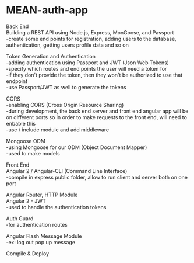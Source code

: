 # MEAN-auth-app
Back End  
Building a REST API using Node.js, Express, MonGoose, and Passport  
-create some end points for registration, adding users to the database, authentication, getting users profile data and so on

Token Generation and Authentication  
-adding authentication using Passport and JWT (Json Web Tokens)  
-specify which routes and end points the user will need a token for  
-if they don't provide the token, then they won't be authorized to use that endpoint  
-use Passport/JWT as well to generate the tokens  

CORS  
-enabling CORS (Cross Origin Resource Sharing)  
-during development, the back end server and front end angular app will be on different ports so in order to make requests to the front end, will need to enbable this  
-use / include module and add middleware  

Mongoose ODM  
-using Mongoose for our ODM (Object Document Mapper)  
-used to make models  

Front End  
Angular 2 / Angular-CLI (Command Line Interface)  
-compile in express public folder, allow to run client and server both on one port  

Angular Router, HTTP Module  
Angular 2 - JWT  
-used to handle the authentication tokens  

Auth Guard  
-for authentication routes  

Angular Flash Message Module  
-ex: log out pop up message  

Compile & Deploy  

